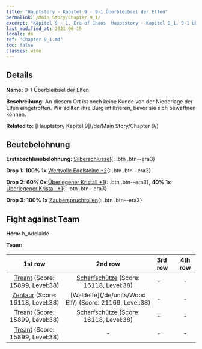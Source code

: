 ```yaml
---
title: "Hauptstory - Kapitel 9 - 9-1 Überbleibsel der Elfen"
permalink: /Main Story/Chapter 9_1/
excerpt: "Kapitel 9 - 1. Era of Chaos  Hauptstory - Kapitel 9_1. 9-1 Überbleibsel der Elfen"
last_modified_at: 2021-06-15
locale: de
ref: "Chapter 9_1.md"
toc: false
classes: wide
---
```


## Details

 **Name:** 9-1 Überbleibsel der Elfen

 **Beschreibung:** An diesem Ort ist noch keine Kunde von der Niederlage der Elfen eingetroffen. Wir sollten ihre Burg infiltrieren, bevor sie sich bewaffnen können.

 **Related to:** [Hauptstory Kapitel 9](/de/Main Story/Chapter 9/)

## Beutebelohnung

 **Erstabschlussbelohnung:** [Silberschlüssel](/ItemsDE/con_693/){: .btn .btn--era3}

 **Drop 1:** **100% 1x** [Wertvolle Edelsteine +2](/ItemsDE/mat_30/){: .btn .btn--era3}

 **Drop 2:** **60% 0x** [Überlegener Kristall +1](/ItemsDE/mat_24/){: .btn .btn--era3}, **40% 1x** [Überlegener Kristall +1](/ItemsDE/mat_24/){: .btn .btn--era3}

 **Drop 3:** **100% 1x** [Zauberspruchrollen](/ItemsDE/con_694/){: .btn .btn--era3}


## Fight against Team
 **Hero:** h_Adelaide

 **Team:**


  | 1st row | 2nd row | 3rd row | 4th row |
  |:----:|:----:|:----|:----:|
  | [Treant](/de/units/Treant/) (Score: 15899, Level:38)  | [Scharfschütze](/de/units/Marksman/) (Score: 16118, Level:38)  | - | - |
  | [Zentaur](/de/units/Centaur/) (Score: 16118, Level:38)  | [Waldelfe](/de/units/Wood Elf/) (Score: 21169, Level:38)  | - | - |
  | [Treant](/de/units/Treant/) (Score: 15899, Level:38)  | [Scharfschütze](/de/units/Marksman/) (Score: 16118, Level:38)  | - | - |
  | [Treant](/de/units/Treant/) (Score: 15899, Level:38)  | - | - | - |



